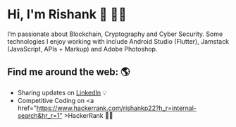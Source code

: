 # Hi, I'm Rishank :wave: :technologist:

I’m passionate about Blockchain, Cryptography and Cyber Security. Some technologies I enjoy working with include Android Studio (Flutter), Jamstack (JavaScript, APIs + Markup) and Adobe Photoshop. 

## Find me around the web: :earth_americas:
- Sharing updates on <a href= “https://www.linkedin.com/in/rishank-pratik-9b1a35129/”>LinkedIn</a> :bulb:
- Competitive Coding on <a href=”https://www.hackerrank.com/rishankp22?h_r=internal-search&hr_r=1” >HackerRank</a> :man_technologist:

